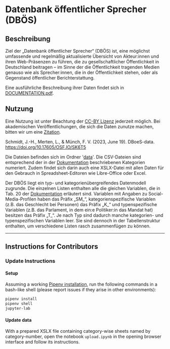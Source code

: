 # Datenbank öffentlicher Sprecher (DBÖS)

## Beschreibung

Ziel der „Datenbank öffentlicher Sprecher“ (DBÖS) ist, eine möglichst umfassende und regelmäßig aktualisierte Übersicht von Akteur:innen und ihren Web-Präsenzen zu führen, die zu gesellschaftlicher Öffentlichkeit in Deutschland beitragen – im Sinne der die Öffentlichkeit tragenden Medien genauso wie als Sprecher:innen, die in der Öffentlichkeit stehen, oder als Gegenstand öffentlicher Berichterstattung.

Eine ausführliche Beschreibung ihrer Daten findet sich in [DOCUMENTATION.pdf](DOCUMENTATION.pdf).

## Nutzung

Eine Nutzung ist unter Beachtung der [CC-BY Lizenz](LICENSE) jederzeit möglich. Bei akademischen Veröffentlichungen, die sich die Daten zunutze machen, bitten wir um eine [Zitation](CITATION).

  Schmidt, J.-H., Merten, L., & Münch, F. V. (2023, June 19). DBoeS-data. https://doi.org/10.17605/OSF.IO/SK6T5

Die Dateien befinden sich im Ordner '[data](data/)'. Die CSV-Dateien sind entsprechend der in der [Dokumentation](DOCUMENTATION.pdf) beschriebenen Kategorien numeriert. Zudem findet sich darin auch eine XSLX-Datei mit allen Daten für den Gebrauch in Spreadsheet-Editoren wie Libre-Office oder Excel.

Der DBÖS liegt ein typ- und kategorienübergreifendes Datenmodell zugrunde. Die einzelnen Listen enthalten alle die gleichen Variablen, die in Tab. 20 der [Dokumentation](DOCUMENTATION.pdf) erläutert sind. Variablen mit Angaben zu Social-Media-Profilen haben das Präfix „SM_“, kategorienspezifische Variablen (z.B. das Geschlecht bei Personen) das Präfix „K_“ und typenspezifische Variablen (z.B. das Parlament, in dem ein:e Politiker:in das Mandat hat) besitzen das Präfix „T_“. Je nach Typ sind dadurch manche kategorien- und typenspezifischen Variablen leer. Sie sind dennoch in der Tabellenstruktur enthalten, um verschiedene Listen rasch zusammenfügen zu können.

---

## Instructions for Contributors

### Update Instructions

#### Setup

Assuming a working [Pipenv installation](https://pipenv.pypa.io/en/latest/installation/), run the following commands in a bash-like shell (please report issues if they arise in other environments):

```bash
pipenv install
pipenv shell
jupyter-lab
```

#### Update data

With a prepared XSLX file containing category-wise sheets named by category-number,
open the notebook `upload.ipynb` in the opening browser interface and follow its instructions.
